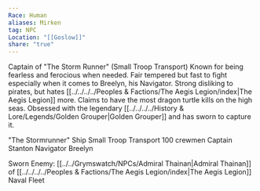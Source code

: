 ```yaml
---
Race: Human
aliases: Mirken
tag: NPC
Location: "[[Goslow]]"
share: "true"
---
```


Captain of "The Storm Runner" (Small Troop Transport)
Known for being fearless and ferocious when needed.
Fair tempered but fast to fight especially when it comes to Breelyn, his Navigator.
Strong disliking to pirates, but hates [[../../../../Peoples & Factions/The Aegis Legion/index|The Aegis Legion]] more.
Claims to have the most dragon turtle kills on the high seas.
Obsessed with the legendary [[../../../../History & Lore/Legends/Golden Grouper|Golden Grouper]] and has sworn to capture it.


"The Stormrunner" Ship
Small Troop Transport
100 crewmen
Captain Stanton
Navigator Breelyn


Sworn Enemy:
[[../../Grymswatch/NPCs/Admiral Thainan|Admiral Thainan]] of [[../../../../Peoples & Factions/The Aegis Legion/index|The Aegis Legion]] Naval Fleet